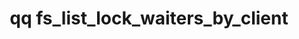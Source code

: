 ---
category: fs
command: fs_list_lock_waiters_by_client
optional_options:
- alternate: []
  help: The protocol whose lock waiters should be listed
  name: --protocol
  required: true
- alternate: []
  help: The type of lock whose waiters should be listed
  name: --lock-type
  required: true
- alternate: []
  help: Client hostname
  name: --name
  required: false
- alternate: []
  help: Client IP address
  name: --address
  required: false
permalink: /qq-cli-command-guide/fs/fs_list_lock_waiters_by_client.html
positional_options: []
sidebar: qq_cli_command_reference_sidebar
summary: This section explains how to use the <code>qq fs_list_lock_waiters_by_client</code>
  command.
synopsis: List waiting lock requests for a particular client machine
title: qq fs_list_lock_waiters_by_client
usage: qq fs_list_lock_waiters_by_client [-h] --protocol {nlm} --lock-type {byte-range}
  [--name NAME] [--address ADDRESS]
zendesk_source: qq CLI Command Guide

---